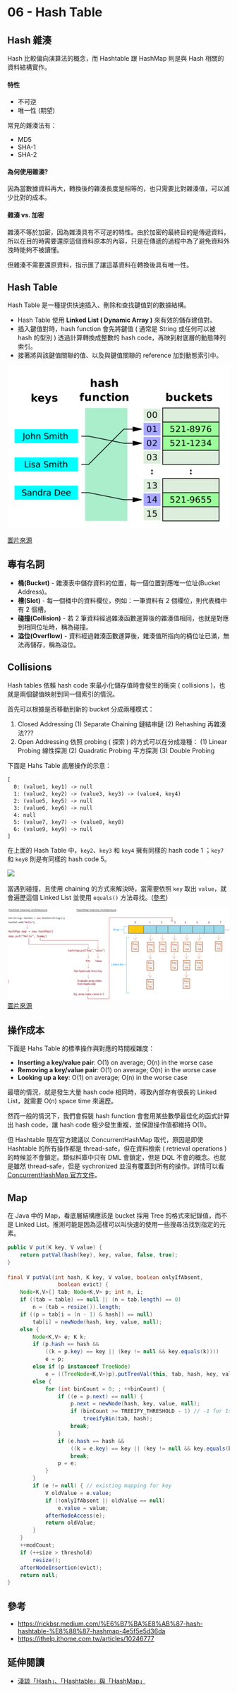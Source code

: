 # 06 - Hash Table
## Hash 雜湊
Hash 比較偏向演算法的概念，而 Hashtable 跟 HashMap 則是與 Hash 相關的資料結構實作。

#### 特性
* 不可逆
* 唯一性 (期望)

常見的雜湊法有：
* MD5
* SHA-1
* SHA-2

#### 為何使用雜湊?
因為當數據資料再大，轉換後的雜湊長度是相等的，也只需要比對雜湊值，可以減少比對的成本。

#### 雜湊 vs. 加密
雜湊不等於加密，因為雜湊具有不可逆的特性。由於加密的最終目的是傳遞資料，所以在目的時需要還原這個資料原本的內容，只是在傳遞的過程中為了避免資料外洩時能夠不被讀懂。

但雜湊不需要還原資料，指示匯了讓這基資料在轉換後具有唯一性。

## Hash Table
Hash Table 是一種提供快速插入、刪除和查找鍵值對的數據結構。
* Hash Table 使用 **Linked List ( Dynamic Array )** 來有效的儲存建值對。
* 插入鍵值對時，hash function 會先將鍵值 ( 通常是 String 或任何可以被 hash 的型別 ) 透過計算轉換成整數的 hash code，再映到射底層的動態陣列索引。
* 接著將與該鍵值關聯的值、以及與鍵值關聯的 reference 加到動態索引中。

![](/images/DataStructure/6-2.png)

[圖片來源](https://rickbsr.medium.com/%E6%B7%BA%E8%AB%87-hash-hashtable-%E8%88%87-hashmap-4e5f5e5d36da)

## 專有名詞
* **桶(Bucket)** - 雜湊表中儲存資料的位置，每一個位置對應唯一位址(Bucket Address)。
* **槽(Slot)** - 每一個桶中的資料欄位，例如：一筆資料有 2 個欄位，則代表桶中有 2 
個槽。
* **碰撞(Collision)** - 若 2 筆資料經過雜湊函數運算後的雜湊值相同，也就是對應到相同位址時，稱為碰撞。
* **溢位(Overflow)** - 資料經過雜湊函數運算後，雜湊值所指向的桶位址已滿，無法再儲存，稱為溢位。

## Collisions
Hash tables 依賴 hash code 來最小化儲存值時會發生的衝突 ( collisions )，也就是兩個鍵值映射到同一個索引的情況。

首先可以根據是否移動到新的 bucket 分成兩種模式：
1. Closed Addressing
  (1) Separate Chaining 鏈結串鏈
  (2) Rehashing 再雜湊法???
2. Open Addressing
  依照 probing ( 探索 ) 的方式可以在分成幾種：
  (1) Linear Probing 線性探測
  (2) Quadratic Probing 平方探測
  (3) Double Probing

下面是 Hahs Table 底層操作的示意：
```
[
  0: (value1, key1) -> null
  1: (value2, key2) -> (value3, key3) -> (value4, key4)
  2: (value5, key5) -> null
  3: (value6, key6) -> null
  4: null
  5: (value7, key7) -> (value8, key8)
  6: (value9, key9) -> null
]
```

在上面的 Hash Table 中，`key2`、`key3` 和 `key4` 擁有同樣的 hash code 1
；`key7` 和 `key8` 則是有同樣的 hash code 5。

![](/images/DataStructure/6-1.png)

當遇到碰撞，且使用 chaining 的方式來解決時，當需要依照 `key` 取出 `value`，就會遍歷這個 Linked List 並使用 `equals()` 方法尋找。([參考](https://stackoverflow.com/questions/59224345/how-to-retrieve-values-after-a-hash-collision))


![](/images/DataStructure/6-3.png)
[圖片來源](https://4.bp.blogspot.com/-MJpDYFUhETI/VyTbS1HrsHI/AAAAAAAABA4/y3lqbDg0WUwouNFnDfGGr9-pJGxEF3wnACLcB/s1600/hashset-architecture.png)


## 操作成本
下面是 Hahs Table 的標準操作與對應的時間複雜度：

* **Inserting a key/value pair**: O(1) on average; O(n) in the worse case
* **Removing a key/value pair**: O(1) on average; O(n) in the worse case
* **Looking up a key**: O(1) on average; O(n) in the worse case

最壞的情況，就是發生大量 hash code 相同時，導致內部存有很長的 Linked List，就需要 O(n) space time 來遍歷。

然而一般的情況下，我們會假裝 hash function 會套用某些數學最佳化的函式計算出 hash code，讓 hash code 極少發生重複，並保證操作值都維持 O(1)。

但 Hashtable 現在官方建議以 ConcurrentHashMap 取代，原因是即使 Hashtable 的所有操作都是 thread-safe，但在資料檢索 ( retrieval operations ) 的時候並不會鎖定。類似料庫中只有 DML 會鎖定，但是 DQL 不會的概念。也就是雖然 thread-safe，但是 sychronized 並沒有覆蓋到所有的操作。詳情可以看 [ConcurrentHashMap 官方文件](https://docs.oracle.com/javase/8/docs/api/java/util/concurrent/ConcurrentHashMap.html)。

## Map
在 Java 中的 Map，看底層結構應該是 bucket 採用 Tree 的格式來紀錄值，而不是 Linked List。推測可能是因為這樣可以叫快速的使用一些搜尋法找到指定的元素。

```java
public V put(K key, V value) {
    return putVal(hash(key), key, value, false, true);
}

final V putVal(int hash, K key, V value, boolean onlyIfAbsent,
                boolean evict) {
    Node<K,V>[] tab; Node<K,V> p; int n, i;
    if ((tab = table) == null || (n = tab.length) == 0)
        n = (tab = resize()).length;
    if ((p = tab[i = (n - 1) & hash]) == null)
        tab[i] = newNode(hash, key, value, null);
    else {
        Node<K,V> e; K k;
        if (p.hash == hash &&
            ((k = p.key) == key || (key != null && key.equals(k))))
            e = p;
        else if (p instanceof TreeNode)
            e = ((TreeNode<K,V>)p).putTreeVal(this, tab, hash, key, value);
        else {
            for (int binCount = 0; ; ++binCount) {
                if ((e = p.next) == null) {
                    p.next = newNode(hash, key, value, null);
                    if (binCount >= TREEIFY_THRESHOLD - 1) // -1 for 1st
                        treeifyBin(tab, hash);
                    break;
                }
                if (e.hash == hash &&
                    ((k = e.key) == key || (key != null && key.equals(k))))
                    break;
                p = e;
            }
        }
        if (e != null) { // existing mapping for key
            V oldValue = e.value;
            if (!onlyIfAbsent || oldValue == null)
                e.value = value;
            afterNodeAccess(e);
            return oldValue;
        }
    }
    ++modCount;
    if (++size > threshold)
        resize();
    afterNodeInsertion(evict);
    return null;
}
```

## 參考
* https://rickbsr.medium.com/%E6%B7%BA%E8%AB%87-hash-hashtable-%E8%88%87-hashmap-4e5f5e5d36da
* https://ithelp.ithome.com.tw/articles/10246777

## 延伸閱讀
* [淺談「Hash」、「Hashtable」與「HashMap」](https://medium.com/rick-x-coding/%E6%B7%BA%E8%AB%87-hash-hashtable-%E8%88%87-hashmap-4e5f5e5d36da)

